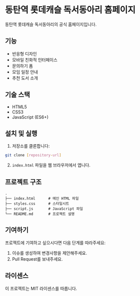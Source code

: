 # 동탄역 롯데캐슬 독서동아리 홈페이지

동탄역 롯데캐슬 독서동아리의 공식 홈페이지입니다.

## 기능

- 반응형 디자인
- 모바일 친화적 인터페이스
- 문의하기 폼
- 모임 일정 안내
- 추천 도서 소개

## 기술 스택

- HTML5
- CSS3
- JavaScript (ES6+)

## 설치 및 실행

1. 저장소를 클론합니다:
```bash
git clone [repository-url]
```

2. `index.html` 파일을 웹 브라우저에서 엽니다.

## 프로젝트 구조

```
.
├── index.html      # 메인 HTML 파일
├── styles.css      # 스타일시트
├── script.js       # JavaScript 파일
└── README.md       # 프로젝트 설명
```

## 기여하기

프로젝트에 기여하고 싶으시다면 다음 단계를 따라주세요:

1. 이슈를 생성하여 변경사항을 제안해주세요.
2. Pull Request를 보내주세요.

## 라이센스

이 프로젝트는 MIT 라이센스를 따릅니다. 